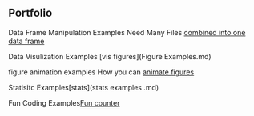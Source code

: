 
##  Portfolio

Data Frame Manipulation Examples Need Many Files [combined into one data frame](open_multiple_files.md)  


Data Visulization Examples [vis figures](Figure Examples.md)

figure animation examples How you can [animate figures](animation_ex.md)

Statisitc Examples[stats](stats examples .md)


Fun Coding Examples[Fun counter](helpful_count.md) 
